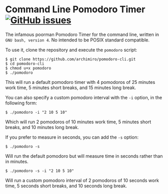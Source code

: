 # Command Line Pomodoro Timer [![GitHub issues](https://img.shields.io/github/release/archimiro/pomodoro-cli.svg)](https://github.com/archimiro/pomodoro-cli/releases)

The infamous poorman Pomodoro Timer for the command line, written in `GNU bash, version 4`. No intended to be POSIX standard compatible.

To use it, clone the repository and execute the `pomodoro` script:

    $ git clone https://github.com/archimiro/pomodoro-cli.git
    $ cd pomodoro-cli
    $ chmod u+x pomodoro
    $ ./pomodoro

This will run a default pomodoro timer with 4 pomodoros of 25 minutes work time, 5 minutes short breaks, and 15 minutes long break.

You can also specify a custom pomodoro interval with the `-i` option, in the following form:

    $ ./pomodoro -i "2 10 5 10"

Which will run 2 pomodoros of 10 minutes work time, 5 minutes short breaks, and 10 minutes long break.

If you prefer to measure in seconds, you can add the `-s` option:

    $ ./pomodoro -s

Will run the default pomodoro but will measure time in seconds rather than in minutes.

    $ ./pomodoro -s -i "2 10 5 10"

Will run a custom pomodoro interval of 2 pomodoros of 10 seconds work time, 5 seconds short breaks, and 10 seconds long break.
